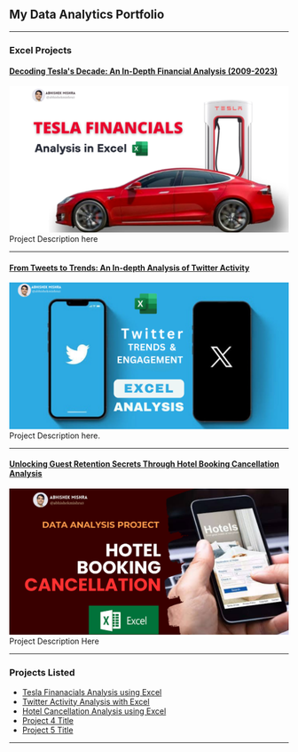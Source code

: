## My Data Analytics Portfolio

---

### Excel Projects

#### [Decoding Tesla's Decade: An In-Depth Financial Analysis (2009-2023)](https://www.linkedin.com/pulse/excel-project-decoding-teslas-decade-in-depth-financial-mishra-uuxmc%3FtrackingId=aaSsfFWmaUKpfwa20rLCQA%253D%253D/?trackingId=aaSsfFWmaUKpfwa20rLCQA%3D%3D)
<a href="https://www.linkedin.com/pulse/excel-project-decoding-teslas-decade-in-depth-financial-mishra-uuxmc%3FtrackingId=aaSsfFWmaUKpfwa20rLCQA%253D%253D/?trackingId=aaSsfFWmaUKpfwa20rLCQA%3D%3D">
    <img src="images/Tesla Coverpage.png" alt="Project Cover Image"/>
</a>
<br>
Project Description here

---
#### [From Tweets to Trends: An In-depth Analysis of Twitter Activity](https://www.linkedin.com/pulse/from-tweets-trends-in-depth-excel-analysis-twitter-activity-mishra-p8oef%3FtrackingId=TSVnOn1mB9imXWg7eGGO2Q%253D%253D/?trackingId=TSVnOn1mB9imXWg7eGGO2Q%3D%3D)
<a href="https://www.linkedin.com/pulse/from-tweets-trends-in-depth-excel-analysis-twitter-activity-mishra-p8oef%3FtrackingId=TSVnOn1mB9imXWg7eGGO2Q%253D%253D/?trackingId=TSVnOn1mB9imXWg7eGGO2Q%3D%3D">
<img src="images/Twitter Cover Page.png"/>
</a>
Project Description here.

---
#### [Unlocking Guest Retention Secrets Through Hotel Booking Cancellation Analysis](https://www.linkedin.com/pulse/excel-rescue-data-analysis-project-unlocking-guest-retention-mishra-snwof%3FtrackingId=pFFCZVwDON2oHjnkEYgRIw%253D%253D/?trackingId=pFFCZVwDON2oHjnkEYgRIw%3D%3D)
<a href="https://www.linkedin.com/pulse/excel-rescue-data-analysis-project-unlocking-guest-retention-mishra-snwof%3FtrackingId=pFFCZVwDON2oHjnkEYgRIw%253D%253D/?trackingId=pFFCZVwDON2oHjnkEYgRIw%3D%3D">
<img src="images/Hotel Booking Cancellation Cover page.png">
</a>
Project Description Here

---

### Projects Listed

- [Tesla Finanacials Analysis using Excel](https://www.linkedin.com/pulse/excel-project-decoding-teslas-decade-in-depth-financial-mishra-uuxmc%3FtrackingId=aaSsfFWmaUKpfwa20rLCQA%253D%253D/?trackingId=aaSsfFWmaUKpfwa20rLCQA%3D%3D)
- [Twitter Activity Analysis with Excel](https://www.linkedin.com/pulse/from-tweets-trends-in-depth-excel-analysis-twitter-activity-mishra-p8oef%3FtrackingId=TSVnOn1mB9imXWg7eGGO2Q%253D%253D/?trackingId=TSVnOn1mB9imXWg7eGGO2Q%3D%3D)
- [Hotel Cancellation Analysis using Excel](https://www.linkedin.com/pulse/excel-rescue-data-analysis-project-unlocking-guest-retention-mishra-snwof%3FtrackingId=pFFCZVwDON2oHjnkEYgRIw%253D%253D/?trackingId=pFFCZVwDON2oHjnkEYgRIw%3D%3D)
- [Project 4 Title](http://example.com/)
- [Project 5 Title](http://example.com/)

---
